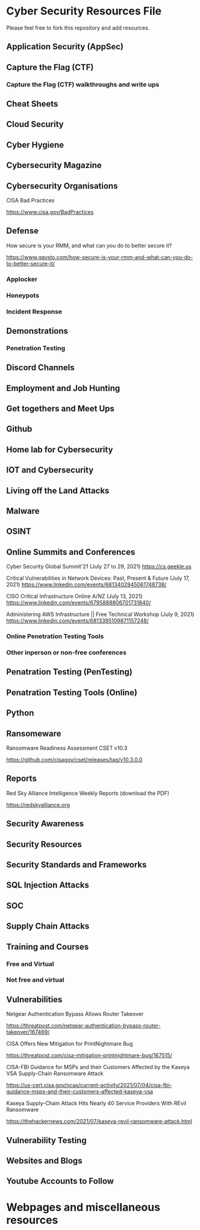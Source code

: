 # Cyber Security Resources File

Please feel free to fork this repository and add resources.

## Application Security (AppSec)


## Capture the Flag (CTF)


### Capture the Flag (CTF) walkthroughs and write ups


## Cheat Sheets


## Cloud Security


## Cyber Hygiene


## Cybersecurity Magazine


## Cybersecurity Organisations

CISA Bad Practices

https://www.cisa.gov/BadPractices

## Defense ##

How secure is your RMM, and what can you do to better secure it?

https://www.gavsto.com/how-secure-is-your-rmm-and-what-can-you-do-to-better-secure-it/

### Applocker ###


### Honeypots ###


### Incident Response ###


## Demonstrations

### Penetration Testing


## Discord Channels ##


## Employment and Job Hunting


## Get togethers and Meet Ups


## Github


## Home lab for Cybersecurity


## IOT and Cybersecurity


## Living off the Land Attacks


## Malware


## OSINT


## Online Summits and Conferences

Cyber Security Global Summit'21 (July 27 to 29, 2021)
https://cs.geekle.us

Critical Vulnerabilities in Network Devices: Past, Present & Future (July 17, 2021)
https://www.linkedin.com/events/6813402945061748738/

CISO Critical Infrastructure Online A/NZ (July 13, 2021)
https://www.linkedin.com/events/6795888806701731840/

Administering AWS Infrastructure || Free Technical Workshop (July 9, 2021)
https://www.linkedin.com/events/6813395109871157248/


### Online Penetration Testing Tools


### Other inperson or non-free conferences


## Penatration Testing (PenTesting)


## Penatration Testing Tools (Online) ##


## Python


## Ransomeware

Ransomware Readiness Assessment CSET v10.3

https://github.com/cisagov/cset/releases/tag/v10.3.0.0

## Reports ##

Red Sky Alliance Intelligence Weekly Reports (download the PDF)

https://redskyalliance.org


## Security Awareness


## Security Resources ##


## Security Standards and Frameworks


## SQL Injection Attacks


## SOC


## Supply Chain Attacks ##


## Training and Courses

### Free and Virtual


### Not free and virtual ###


## Vulnerabilities

Netgear Authentication Bypass Allows Router Takeover

https://threatpost.com/netgear-authentication-bypass-router-takeover/167469/

CISA Offers New Mitigation for PrintNightmare Bug

https://threatpost.com/cisa-mitigation-printnightmare-bug/167515/

CISA-FBI Guidance for MSPs and their Customers Affected by the Kaseya VSA Supply-Chain Ransomware Attack

https://us-cert.cisa.gov/ncas/current-activity/2021/07/04/cisa-fbi-guidance-msps-and-their-customers-affected-kaseya-vsa

Kaseya Supply-Chain Attack Hits Nearly 40 Service Providers With REvil Ransomware

https://thehackernews.com/2021/07/kaseya-revil-ransomware-attack.html

## Vulnerability Testing


## Websites and Blogs


## Youtube Accounts to Follow


# Webpages and miscellaneous resources



